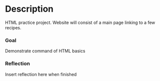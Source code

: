 # Description

HTML practice project. Website will consist of a main page linking to a few recipes.

### Goal

Demonstrate command of HTML basics

### Reflection

Insert reflection here when finished
